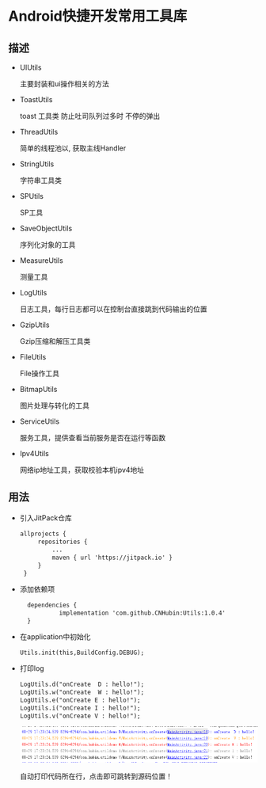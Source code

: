 # Android快捷开发常用工具库

## 描述

* UIUtils

  主要封装和ui操作相关的方法

* ToastUtils

  toast 工具类 防止吐司队列过多时 不停的弹出

* ThreadUtils

  简单的线程池以, 获取主线Handler

* StringUtils

  字符串工具类

* SPUtils

  SP工具

* SaveObjectUtils

  序列化对象的工具

* MeasureUtils

  测量工具

* LogUtils

  日志工具，每行日志都可以在控制台直接跳到代码输出的位置

* GzipUtils

  Gzip压缩和解压工具类

* FileUtils

  File操作工具

* BitmapUtils

  图片处理与转化的工具

* ServiceUtils

  服务工具，提供查看当前服务是否在运行等函数

* Ipv4Utils

  网络ip地址工具，获取校验本机ipv4地址

## 用法

* 引入JitPack仓库

   ```
   allprojects {
   		repositories {
   			...
   			maven { url 'https://jitpack.io' }
   		}
   	}
   ```

* 添加依赖项

  ```
  	dependencies {
  	         implementation 'com.github.CNHubin:Utils:1.0.4'
  	}
  ```

* 在application中初始化

   ```
   Utils.init(this,BuildConfig.DEBUG);
   ```

* 打印log

   ```
   LogUtils.d("onCreate  D : hello!");
   LogUtils.w("onCreate  W : hello!");
   LogUtils.e("onCreate E : hello!");
   LogUtils.i("onCreate I : hello!");
   LogUtils.v("onCreate V : hello!");
   ```

   ![](icon_log.png)

    自动打印代码所在行，点击即可跳转到源码位置！

